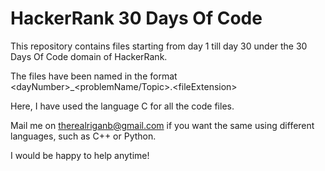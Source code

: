 # HackerRank 30 Days Of Code
This repository contains files starting from day 1 till day 30 under the 30 Days Of Code domain of HackerRank.

The files have been named in the format \<dayNumber>_<problemName/Topic>.\<fileExtension>

Here, I have used the language C for all the code files.

Mail me on therealriganb@gmail.com if you want the same using different languages, such as C++ or Python.

I would be happy to help anytime! 
